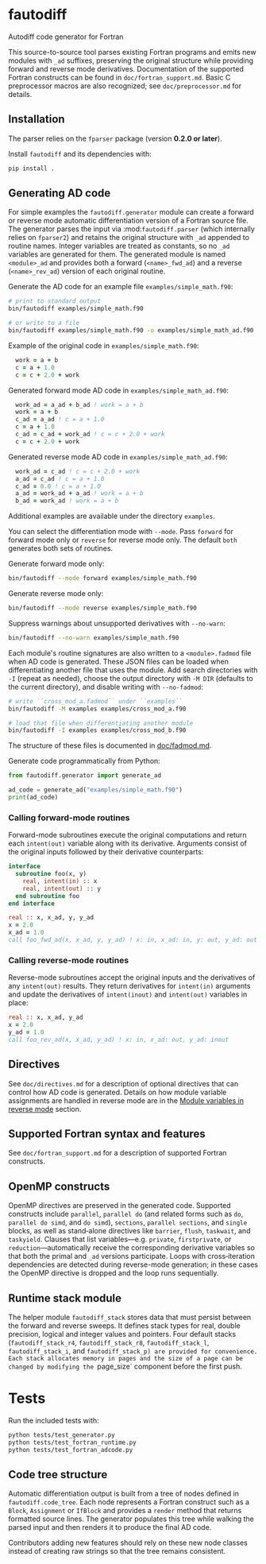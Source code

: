 # fautodiff
Autodiff code generator for Fortran

This source-to-source tool parses existing Fortran programs and emits new modules
with ``_ad`` suffixes, preserving the original structure while providing forward
and reverse mode derivatives. Documentation of the supported Fortran constructs
can be found in ``doc/fortran_support.md``.
Basic C preprocessor macros are also recognized; see ``doc/preprocessor.md`` for
details.

## Installation

The parser relies on the `fparser` package (version **0.2.0 or later**).

Install `fautodiff` and its dependencies with:

```bash
pip install .
```

## Generating AD code

For simple examples the ``fautodiff.generator`` module can create a forward or reverse mode automatic differentiation version of a Fortran source file.
The generator parses the input via :mod:`fautodiff.parser` (which internally relies on ``fparser2``) and retains the original structure with ``_ad`` appended to
routine names.
Integer variables are treated as constants, so no ``_ad`` variables are generated for them.
The generated module is named ``<module>_ad`` and provides both a forward (``<name>_fwd_ad``) and a reverse (``<name>_rev_ad``) version of each original routine.

Generate the AD code for an example file ``examples/simple_math.f90``:
```bash
# print to standard output
bin/fautodiff examples/simple_math.f90

# or write to a file
bin/fautodiff examples/simple_math.f90 -o examples/simple_math_ad.f90
```

Example of the original code in ``examples/simple_math.f90``:
```fortran
  work = a + b
  c = a + 1.0
  c = c + 2.0 + work
```

Generated forward mode AD code in ``examples/simple_math_ad.f90``:
```fortran
  work_ad = a_ad + b_ad ! work = a + b
  work = a + b
  c_ad = a_ad ! c = a + 1.0
  c = a + 1.0
  c_ad = c_ad + work_ad ! c = c + 2.0 + work
  c = c + 2.0 + work
```

Generated reverse mode AD code in ``examples/simple_math_ad.f90``:
```fortran
  work_ad = c_ad ! c = c + 2.0 + work
  a_ad = c_ad ! c = a + 1.0
  c_ad = 0.0 ! c = a + 1.0
  a_ad = work_ad + a_ad ! work = a + b
  b_ad = work_ad ! work = a + b
```

Additional examples are available under the directory ``examples``.

You can select the differentiation mode with ``--mode``.
Pass ``forward`` for forward mode only or ``reverse`` for reverse mode only.
The default ``both`` generates both sets of routines.

Generate forward mode only:
```bash
bin/fautodiff --mode forward examples/simple_math.f90
```

Generate reverse mode only:
```bash
bin/fautodiff --mode reverse examples/simple_math.f90
```

Suppress warnings about unsupported derivatives with ``--no-warn``:
```bash
bin/fautodiff --no-warn examples/simple_math.f90
```

Each module's routine signatures are also written to a `<module>.fadmod` file when AD code is generated.
These JSON files can be loaded when differentiating another file that uses the module.
Add search directories with ``-I`` (repeat as needed), choose the output directory with ``-M DIR`` (defaults to the current directory), and disable writing with ``--no-fadmod``:
```bash
# write ``cross_mod_a.fadmod`` under ``examples``
bin/fautodiff -M examples examples/cross_mod_a.f90

# load that file when differentiating another module
bin/fautodiff -I examples examples/cross_mod_b.f90
```

The structure of these files is documented in [doc/fadmod.md](doc/fadmod.md).

Generate code programmatically from Python:
```python
from fautodiff.generator import generate_ad

ad_code = generate_ad("examples/simple_math.f90")
print(ad_code)
```

### Calling forward-mode routines

Forward-mode subroutines execute the original computations and return each ``intent(out)`` variable along with its derivative.
Arguments consist of the original inputs followed by their derivative counterparts:
```fortran
interface
  subroutine foo(x, y)
    real, intent(in) :: x
    real, intent(out) :: y
  end subroutine foo
end interface

real :: x, x_ad, y, y_ad
x = 2.0
x_ad = 1.0
call foo_fwd_ad(x, x_ad, y, y_ad) ! x: in, x_ad: in, y: out, y_ad: out
```

### Calling reverse-mode routines

Reverse-mode subroutines accept the original inputs and the derivatives of any
``intent(out)`` results. They return derivatives for ``intent(in)`` arguments and
update the derivatives of ``intent(inout)`` and ``intent(out)`` variables in
place:
```fortran
real :: x, x_ad, y_ad
x = 2.0
y_ad = 1.0
call foo_rev_ad(x, x_ad, y_ad) ! x: in, x_ad: out, y_ad: inout
```

## Directives

See ``doc/directives.md`` for a description of optional directives that can control how AD code is generated.
Details on how module variable assignments are handled in reverse mode are in the [Module variables in reverse mode](doc/fortran_support.md#module-variables-in-reverse-mode) section.

## Supported Fortran syntax and features

See ``doc/fortran_support.md`` for a description of supported Fortran constructs.

## OpenMP constructs

OpenMP directives are preserved in the generated code.  Supported constructs
include `parallel`, `parallel do` (and related forms such as `do`,
`parallel do simd`, and `do simd`), `sections`, `parallel sections`, and
`single` blocks, as well as stand‑alone directives like `barrier`, `flush`,
`taskwait`, and `taskyield`.  Clauses that list variables—e.g. `private`,
`firstprivate`, or `reduction`—automatically receive the corresponding
derivative variables so that both the primal and `_ad` versions participate.
Loops with cross‑iteration dependencies are detected during reverse-mode
generation; in these cases the OpenMP directive is dropped and the loop runs
sequentially.

## Runtime stack module

The helper module `fautodiff_stack` stores data that must persist between the forward and reverse sweeps.
It defines stack types for real, double precision, logical and integer values and pointers.
Four default stacks (`fautodiff_stack_r4`, `fautodiff_stack_r8`, `fautodiff_stack_l`, `fautodiff_stack_i`, and `fautodiff_stack_p) are provided for convenience.
Each stack allocates memory in pages and the size of a page can be changed by modifying the `page_size` component before the first push.

# Tests

Run the included tests with:

```bash
python tests/test_generator.py
python tests/test_fortran_runtime.py
python tests/test_fortran_adcode.py
```

## Code tree structure

Automatic differentiation output is built from a tree of nodes defined in ``fautodiff.code_tree``.
Each node represents a Fortran construct such as a ``Block``, ``Assignment`` or ``IfBlock`` and provides a ``render`` method that returns formatted source lines.
The generator populates this tree while walking the parsed input and then renders it to produce the final AD code.

Contributors adding new features should rely on these new node classes instead of creating raw strings so that the tree remains consistent.